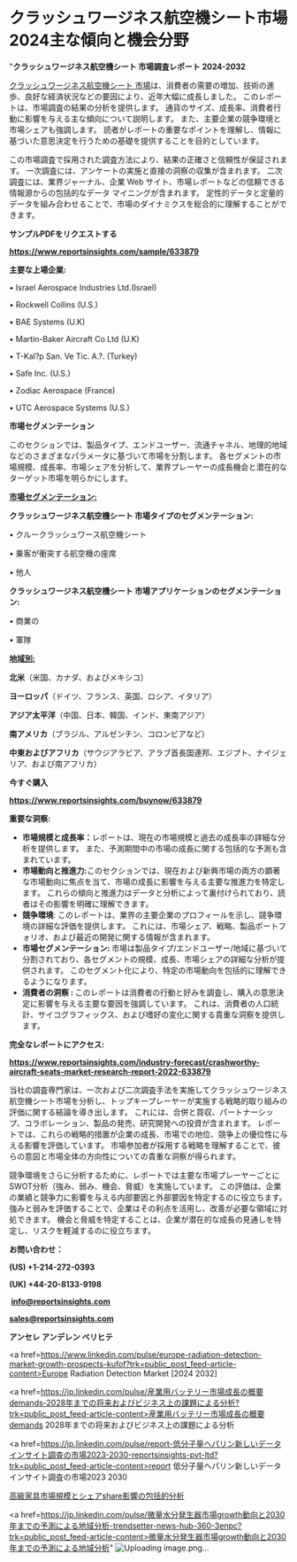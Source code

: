 # クラッシュワージネス航空機シート市場2024主な傾向と機会分野

"<strong>クラッシュワージネス航空機シート 市場調査レポート 2024-2032</strong>

<a href=https://www.reportsinsights.com/sample/633879>クラッシュワージネス航空機シート 市場</a>は、消費者の需要の増加、技術の進歩、良好な経済状況などの要因により、近年大幅に成長しました。 このレポートは、市場調査の結果の分析を提供します。 通貨のサイズ、成長率、消費者行動に影響を与える主な傾向について説明します。 また、主要企業の競争環境と市場シェアも強調します。 読者がレポートの重要なポイントを理解し、情報に基づいた意思決定を行うための基礎を提供することを目的としています。

この市場調査で採用された調査方法により、結果の正確さと信頼性が保証されます。 一次調査には、アンケートの実施と直接の洞察の収集が含まれます。 二次調査には、業界ジャーナル、企業 Web サイト、市場レポートなどの信頼できる情報源からの包括的なデータ マイニングが含まれます。 定性的データと定量的データを組み合わせることで、市場のダイナミクスを総合的に理解することができます。

<strong><b>サンプルPDFをリクエストする</b></strong>

<a href=https://www.reportsinsights.com/sample/633879><strong><u>https://www.reportsinsights.com/sample/633879</u></strong></a>

<strong>主要な上場企業:</strong>

• Israel Aerospace Industries Ltd.(Israel)

• Rockwell Collins (U.S.)

• BAE Systems (U.K)

• Martin-Baker Aircraft Co Ltd (U.K)

• T-Kal?p San. Ve Tic. A.?. (Turkey)

• Safe Inc. (U.S.)

• Zodiac Aerospace (France)

• UTC Aerospace Systems (U.S.)

<strong>市場セグメンテーション</strong>

このセクションでは、製品タイプ、エンドユーザー、流通チャネル、地理的地域などのさまざまなパラメータに基づいて市場を分割します。 各セグメントの市場規模、成長率、市場シェアを分析して、業界プレーヤーの成長機会と潜在的なターゲット市場を明らかにします。

<strong><u>市場セグメンテーション</u></strong><strong><u>:</u></strong>

<strong>クラッシュワージネス航空機シート 市場タイプのセグメンテーション:</strong>

• クルークラッシュワース航空機シート

• 乗客が衝突する航空機の座席

• 他人

<strong>クラッシュワージネス航空機シート 市場アプリケーションのセグメンテーション:</strong>

• 商業の

• 軍隊

<strong><u>地域別</u></strong><strong><u>:</u></strong>

<strong>北米</strong>（米国、カナダ、およびメキシコ）

<strong>ヨーロッパ</strong>（ドイツ、フランス、英国、ロシア、イタリア）

<strong>アジア太平洋</strong>（中国、日本、韓国、インド、東南アジア）

<strong>南アメリカ</strong>（ブラジル、アルゼンチン、コロンビアなど）

<strong>中東およびアフリカ</strong>（サウジアラビア、アラブ首長国連邦、エジプト、ナイジェリア、および南アフリカ）

<strong>今すぐ購入</strong>

<a href=https://www.reportsinsights.com/buynow/633879><strong><u>https://www.reportsinsights.com/buynow/633879</u></strong></a>

<strong>重要な洞察:</strong>
<ul>
  <li><strong>市場規模と成長率：</strong>レポートは、現在の市場規模と過去の成長率の詳細な分析を提供します。 また、予測期間中の市場の成長に関する包括的な予測も含まれています。</li>
  <li><strong>市場動向と推進力:</strong>このセクションでは、現在および新興市場の両方の顕著な市場動向に焦点を当て、市場の成長に影響を与える主要な推進力を特定します。 これらの傾向と推進力はデータと分析によって裏付けられており、読者はその影響を明確に理解できます。</li>
  <li><strong>競争環境</strong>: このレポートは、業界の主要企業のプロフィールを示し、競争環境の詳細な評価を提供します。 これには、市場シェア、戦略、製品ポートフォリオ、および最近の開発に関する情報が含まれます。</li>
  <li><strong>市場セグメンテーション: </strong>市場は製品タイプ/エンドユーザー/地域に基づいて分割されており、各セグメントの規模、成長、市場シェアの詳細な分析が提供されます。 このセグメント化により、特定の市場動向を包括的に理解できるようになります。</li>
  <li><strong>消費者の洞察 : </strong>このレポートは消費者の行動と好みを調査し、購入の意思決定に影響を与える主要な要因を強調しています。 これは、消費者の人口統計、サイコグラフィックス、および嗜好の変化に関する貴重な洞察を提供します。</li>
</ul>
<strong>完全なレポートにアクセス:</strong>

<a href=https://www.reportsinsights.com/industry-forecast/crashworthy-aircraft-seats-market-research-report-2022-633879><strong><u><b>https://www.reportsinsights.com/industry-forecast/crashworthy-aircraft-seats-market-research-report-2022-633879</b></u></strong></a>

当社の調査専門家は、一次および二次調査手法を実施してクラッシュワージネス航空機シート市場を分析し、トップキープレーヤーが実施する戦略的取り組みの評価に関する結論を導き出します。 これには、合併と買収、パートナーシップ、コラボレーション、製品の発売、研究開発への投資が含まれます。 レポートでは、これらの戦略的措置が企業の成長、市場での地位、競争上の優位性に与える影響を評価しています。 市場参加者が採用する戦略を理解することで、彼らの意図と市場全体の方向性についての貴重な洞察が得られます。

競争環境をさらに分析するために、レポートでは主要な市場プレーヤーごとにSWOT分析（強み、弱み、機会、脅威）を実施しています。 この評価は、企業の業績と競争力に影響を与える内部要因と外部要因を特定するのに役立ちます。 強みと弱みを評価することで、企業はその利点を活用し、改善が必要な領域に対処できます。 機会と脅威を特定することは、企業が潜在的な成長の見通しを特定し、リスクを軽減するのに役立ちます。

<strong>お問い合わせ：</strong>

<strong>(US) +1-214-272-0393</strong>

<strong>(UK) +44-20-8133-9198</strong>

<strong> </strong><a href=info@reportsinsights.com><strong><u>info@reportsinsights.com</u></strong></a>

<a href=sales@reportsinsights.com><strong><u>sales@reportsinsights.com</u></strong></a>

<strong>アンセレ アンデレン ベリヒテ</strong>

<a href=https://www.linkedin.com/pulse/europe-radiation-detection-market-growth-prospects-kufof?trk=public_post_feed-article-content>Europe Radiation Detection Market [2024 2032]</a>

<a href=https://jp.linkedin.com/pulse/産業用バッテリー市場成長の概要demands-2028年までの将来およびビジネス上の課題による分析?trk=public_post_feed-article-content>産業用バッテリー市場成長の概要demands 2028年までの将来およびビジネス上の課題による分析</a>

<a href=https://jp.linkedin.com/pulse/report-低分子量ヘパリン新しいデータインサイト調査の市場2023-2030-reportsinsights-pvt-ltd?trk=public_post_feed-article-content>report 低分子量ヘパリン新しいデータインサイト調査の市場2023 2030</a>

<a href=https://www.linkedin.com/pulse/高級家具市場規模とシェアshare影響の包括的分析-infopulse-daily-360-s6gif/>高級家具市場規模とシェアshare影響の包括的分析</a>

<a href=https://jp.linkedin.com/pulse/微量水分発生器市場growth動向と2030年までの予測による地域分析-trendsetter-news-hub-360-3enpc?trk=public_post_feed-article-content>微量水分発生器市場growth動向と2030年までの予測による地域分析</a>"
![Uploading image.png…]()
